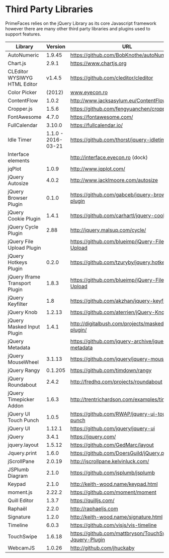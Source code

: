 # Third Party Libraries

PrimeFaces relies on the jQuery Library as its core Javascript framework however there
are many other third party libraries and plugins used to support features. 

| Library | Version | URL |
| --- | --- | --- |
| AutoNumeric | 1.9.45 | https://github.com/BobKnothe/autoNumeric |
| Chart.js | 2.9.1 | https://www.chartjs.org |
| CLEditor WYSIWYG HTML Editor | v1.4.5 | https://github.com/cleditor/cleditor |
| Color Picker | (2012) | www.eyecon.ro |
| ContentFlow | 1.0.2 | http://www.jacksasylum.eu/ContentFlow |
| Cropper.js | 1.5.6 | https://github.com/fengyuanchen/cropperjs |
| FontAwesome | 4.7.0 | https://fontawesome.com/ |
| FullCalendar | 3.10.0 | https://fullcalendar.io/ |
| Idle Timer | 1.1.0 - 2016-03-21 | https://github.com/thorst/jquery-idletimer |
| Interface elements | | http://interface.eyecon.ro (dock) |
| jqPlot | 1.0.9 | http://www.jqplot.com/ |
| jQuery Autosize | 4.0.2 | http://www.jacklmoore.com/autosize |
| jQuery Browser Plugin  | 0.1.0 | https://github.com/gabceb/jquery-browser-plugin |
| jQuery Cookie Plugin | 1.4.1 | https://github.com/carhartl/jquery-cookie |
| jQuery Cycle Plugin | 2.88 |  http://jquery.malsup.com/cycle/ |
| jQuery File Upload Plugin | | https://github.com/blueimp/jQuery-File-Upload |
| jQuery Hotkeys Plugin | 0.2.0 | https://github.com/tzuryby/jquery.hotkeys |
| jQuery Iframe Transport Plugin | 1.8.3 | https://github.com/blueimp/jQuery-File-Upload |
| jQuery Keyfilter | 1.8 | https://github.com/akzhan/jquery-keyfilter |
| jQuery Knob | 1.2.13 | https://github.com/aterrien/jQuery-Knob |
| jQuery Masked Input Plugin | 1.4.1 | http://digitalbush.com/projects/masked-input-plugin/ |
| jQuery Metadata | | https://github.com/jquery-archive/jquery-metadata |
| jQuery MouseWheel | 3.1.13 | https://github.com/jquery/jquery-mousewheel |
| jQuery Rangy | 0.1.205 | https://github.com/timdown/rangy |
| jQuery Roundabout | 2.4.2 | http://fredhq.com/projects/roundabout |
| jQuery Timepicker Addon | 1.6.3 | http://trentrichardson.com/examples/timepicker |
| jQuery UI Touch Punch | 1.0.5 | https://github.com/RWAP/jquery-ui-touch-punch |
| jQuery UI | 1.12.1 | https://github.com/jquery/jquery-ui |
| jQuery | 3.4.1 | https://jquery.com/ |
| jquery.layout | 1.5.12 | https://github.com/GedMarc/layout |
| Jquery.print | 1.6.0 | https://github.com/DoersGuild/jQuery.print |
| jScrollPane | 2.0.19 | http://jscrollpane.kelvinluck.com/ |
| JSPlumb Diagram | 2.1.0 | https://github.com/jsplumb/jsplumb |
| Keypad | 2.1.0 | http://keith-wood.name/keypad.html |
| moment.js | 2.22.2 | https://github.com/moment/moment |
| Quill Editor | 1.3.7 | https://quilljs.com/ |
| Raphaël | 2.2.0 | http://raphaeljs.com |
| Signature | 1.2.0 | http://keith-wood.name/signature.html |
| Timeline | 6.0.3 | https://github.com/visjs/vis-timeline |
| TouchSwipe | 1.6.18 | https://github.com/mattbryson/TouchSwipe-Jquery-Plugin |
| WebcamJS | 1.0.26 | http://github.com/jhuckaby |

